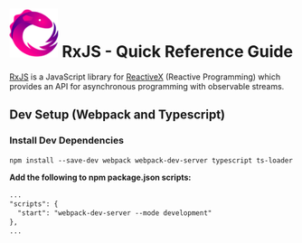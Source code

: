 <img src="https://github.com/ReactiveX/rxjs/raw/master/doc/asset/Rx_Logo_S.png" alt="RxJS Logo" width="86" height="86"> RxJS - Quick Reference Guide
=====================================


[RxJS](https://github.com/ReactiveX/rxjs) is a JavaScript library for [ReactiveX](http://reactivex.io/) (Reactive Programming) which provides an API for asynchronous programming with observable streams.


## Dev Setup (Webpack and Typescript)

### Install Dev Dependencies
```
npm install --save-dev webpack webpack-dev-server typescript ts-loader
```



**Add the following to npm package.json scripts:**
```
...
"scripts": {
  "start": "webpack-dev-server --mode development"
},
...
```

